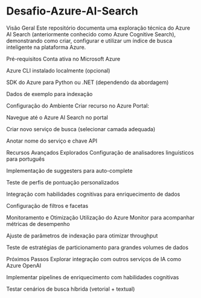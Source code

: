 # Desafio-Azure-AI-Search
Visão Geral
Este repositório documenta uma exploração técnica do Azure AI Search (anteriormente conhecido como Azure Cognitive Search), demonstrando como criar, configurar e utilizar um índice de busca inteligente na plataforma Azure.

Pré-requisitos
Conta ativa no Microsoft Azure

Azure CLI instalado localmente (opcional)

SDK do Azure para Python ou .NET (dependendo da abordagem)

Dados de exemplo para indexação

Configuração do Ambiente
Criar recurso no Azure Portal:

Navegue até o Azure AI Search no portal

Criar novo serviço de busca (selecionar camada adequada)

Anotar nome do serviço e chave API

Recursos Avançados Explorados
Configuração de analisadores linguísticos para português

Implementação de suggesters para auto-complete

Teste de perfis de pontuação personalizados

Integração com habilidades cognitivas para enriquecimento de dados

Configuração de filtros e facetas

Monitoramento e Otimização
Utilização do Azure Monitor para acompanhar métricas de desempenho

Ajuste de parâmetros de indexação para otimizar throughput

Teste de estratégias de particionamento para grandes volumes de dados



Próximos Passos
Explorar integração com outros serviços de IA como Azure OpenAI

Implementar pipelines de enriquecimento com habilidades cognitivas

Testar cenários de busca híbrida (vetorial + textual)

